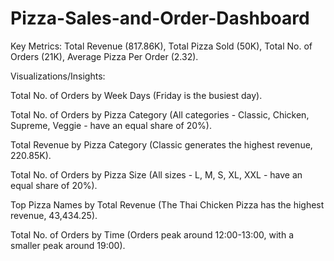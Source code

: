 # Pizza-Sales-and-Order-Dashboard
Key Metrics: Total Revenue (817.86K), Total Pizza Sold (50K), Total No. of Orders (21K), Average Pizza Per Order (2.32).

Visualizations/Insights:

Total No. of Orders by Week Days (Friday is the busiest day).

Total No. of Orders by Pizza Category (All categories - Classic, Chicken, Supreme, Veggie - have an equal share of 20%).

Total Revenue by Pizza Category (Classic generates the highest revenue, 220.85K).

Total No. of Orders by Pizza Size (All sizes - L, M, S, XL, XXL - have an equal share of 20%).

Top Pizza Names by Total Revenue (The Thai Chicken Pizza has the highest revenue, 43,434.25).

Total No. of Orders by Time (Orders peak around 12:00-13:00, with a smaller peak around 19:00).
